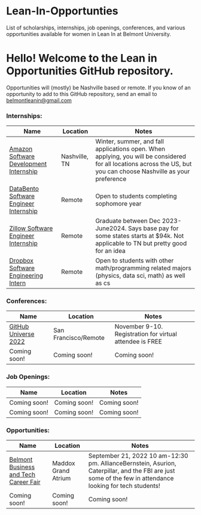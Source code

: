 # Lean-In-Opportunties
List of scholarships, internships, job openings, conferences, and various opportunities available for women in Lean In at Belmont University.


 # Hello! Welcome to the Lean in Opportunities GitHub repository.

Opportunities will (mostly) be Nashville based or remote.
If you know of an opportunity to add to this GitHub repository, send an email to belmontleanin@gmail.com


### Internships:
|     Name      |   Location    |    Notes      |
| ------------- | ------------- | ------------- |
| [Amazon Software Development Internship](https://www.amazon.jobs/en/jobs/2110678/software-development-engineer-internship-2023-us)  | Nashville, TN  | Winter, summer, and fall applications open. When applying, you will be considered for all locations across the US, but you can choose Nashville as your preference  |
| [DataBento Software Engineer Internship](https://boards.greenhouse.io/databento/jobs/4374815?)  | Remote | Open to students completing sophomore year   |
| [Zillow Software Engineer Internship]([https://boards.greenhouse.io/databento/jobs/4374815?](https://zillowgroup.eightfold.ai/careers/job/240531418207?domain=zillowgroup.com))  | Remote | Graduate between Dec 2023-June2024. Says base pay for some states starts at $94k. Not applicable to TN but pretty good for an idea   |
| [Dropbox Software Engineering Intern](https://www.dropbox.com/jobs/listing/4380645?gh_src=aonhf1)  | Remote | Open to students with other math/programming related majors (physics, data sci, math) as well as cs   |

### Conferences:
|     Name      |   Location    |     Notes     |
| ------------- | ------------- | ------------- |
| [GitHub Universe 2022](https://githubuniverse.com/) | San Francisco/Remote  |  November 9-10. Registration for virtual attendee is FREE |
| Coming soon!  | Coming soon!  | Coming soon!  |

### Job Openings:
|     Name      |   Location    |     Notes     |
| ------------- | ------------- | ------------- |
| Coming soon!  | Coming soon!  | Coming soon!  |
| Coming soon!  | Coming soon!  | Coming soon!  |

### Opportunities:
|     Name      |   Location    |     Notes     |
| ------------- | ------------- | ------------- |
| [Belmont Business and Tech Career Fair](https://blogs.belmont.edu/masseycareerist/business-and-technology-career-expo/)  | Maddox Grand Atrium  | September 21, 2022 10 am-12:30 pm. AllianceBernstein, Asurion, Caterpillar, and the FBI are just some of the few in attendance looking for tech students!  |
| Coming soon!  | Coming soon!  | Coming soon!  |

